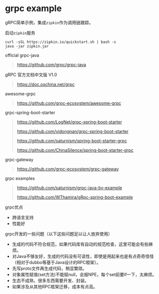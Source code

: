 # grpc example
 
gRPC简单示例，集成`zipkin`作为调用链跟踪。

启动`zipkin`服务
```
curl -sSL https://zipkin.io/quickstart.sh | bash -s
java -jar zipkin.jar
```

official grpc-java
> https://github.com/grpc/grpc-java

gRPC 官方文档中文版 V1.0
> https://doc.oschina.net/grpc

awesome-grpc
> https://github.com/grpc-ecosystem/awesome-grpc

grpc-spring-boot-starter
>
> https://github.com/LogNet/grpc-spring-boot-starter
>
> https://github.com/yidongnan/grpc-spring-boot-starter
>
> https://github.com/saturnism/spring-boot-starter-grpc
>
> https://github.com/ChinaSilence/spring-boot-starter-grpc

grpc-gateway
> https://github.com/grpc-ecosystem/grpc-gateway

grpc examples
> https://github.com/saturnism/grpc-java-by-example
>
> https://github.com/WThamira/gRpc-spring-boot-example

grpc优点
- 跨语言支持
- 性能好

grpc开发的一些问题（以下这些问题足以让人放弃使用）
- 生成的代码不符合规范，如果代码库有自动的规范检查，这里可能会有些麻烦。
- 对Java不够友好，生成的代码没有可读性，即使是用起来也是有点奇奇怪怪（相对于dubbo等基于Java设计的RPC框架）。
- 先写proto文件再生成代码，稍显繁琐。
- 对象属性赋值(set方法)不能赋null，会报NPE，每个set前要if一下，太麻烦。
- 生态不成熟，很多东西需要开发、封装。
- 如果涉及从其他RPC框架迁移，成本有点高。
